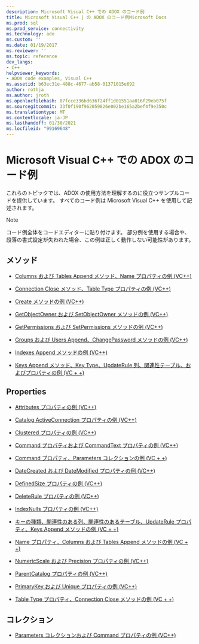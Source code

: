 ```yaml
---
description: Microsoft Visual C++ での ADOX のコード例
title: Microsoft Visual C++ | の ADOX のコード例Microsoft Docs
ms.prod: sql
ms.prod_service: connectivity
ms.technology: ado
ms.custom: ''
ms.date: 01/19/2017
ms.reviewer: ''
ms.topic: reference
dev_langs:
- C++
helpviewer_keywords:
- ADOX code examples, Visual C++
ms.assetid: b63ec31e-488c-4677-ab58-01371015e692
author: rothja
ms.author: jroth
ms.openlocfilehash: 07fcce336bd636f24ff1d01551aa016f29eb075f
ms.sourcegitcommit: 33f0f190f962059826e002be165a2bef4f9e350c
ms.translationtype: MT
ms.contentlocale: ja-JP
ms.lasthandoff: 01/30/2021
ms.locfileid: "99169648"
---
```

# <a name="adox-code-examples-in-microsoft-visual-c"></a>Microsoft Visual C++ での ADOX のコード例
これらのトピックでは、ADOX の使用方法を理解するのに役立つサンプルコードを提供しています。 すべてのコード例は Microsoft Visual C++ を使用して記述されます。  
  
> [!NOTE]
>  コード例全体をコードエディターに貼り付けます。 部分例を使用する場合や、段落の書式設定が失われた場合、この例は正しく動作しない可能性があります。  
  
## <a name="methods"></a>メソッド  
  
-   [Columns および Tables Append メソッド、Name プロパティの例 (VC++)](./columns-and-tables-append-methods-name-property-example-vc.md)  
  
-   [Connection Close メソッド、Table Type プロパティの例 (VC++)](./connection-close-method-table-type-property-example-vc.md)  
  
-   [Create メソッドの例 (VC++)](./create-method-example-vc.md)  
  
-   [GetObjectOwner および SetObjectOwner メソッドの例 (VC++)](./getobjectowner-and-setobjectowner-methods-example-vc.md)  
  
-   [GetPermissions および SetPermissions メソッドの例 (VC++)](./getpermissions-and-setpermissions-methods-example-vc.md)  
  
-   [Groups および Users Append、ChangePassword メソッドの例 (VC++)](./groups-and-users-append-changepassword-methods-example-vc.md)  
  
-   [Indexes Append メソッドの例 (VC++)](./indexes-append-method-example-vc.md)  
  
-   [Keys Append メソッド、Key Type、UpdateRule 列、関連性テーブル、およびプロパティの例 (VC + +)](./keys-append-method-key-type-relatedcolumn-relatedtable-example-vc.md)  
  
## <a name="properties"></a>Properties  
  
-   [Attributes プロパティの例 (VC++)](./attributes-property-example-vc.md)  
  
-   [Catalog ActiveConnection プロパティの例 (VC++)](./catalog-activeconnection-property-example-vc.md)  
  
-   [Clustered プロパティの例 (VC++)](./clustered-property-example-vc.md)  
  
-   [Command プロパティおよび CommandText プロパティの例 (VC++)](./command-and-commandtext-properties-example-vc.md)  
  
-   [Command プロパティ、Parameters コレクションの例 (VC + +)](./parameters-collection-command-property-example-vc.md)  
  
-   [DateCreated および DateModified プロパティの例 (VC++)](./datecreated-and-datemodified-properties-example-vc.md)  
  
-   [DefinedSize プロパティの例 (VC++)](./definedsize-property-example-vc.md)  
  
-   [DeleteRule プロパティの例 (VC++)](./deleterule-property-example-vc.md)  
  
-   [IndexNulls プロパティの例 (VC++)](./indexnulls-property-example-vc.md)  
  
-   [キーの種類、関連性のある列、関連性のあるテーブル、UpdateRule プロパティ、Keys Append メソッドの例 (VC + +)](./keys-append-method-key-type-relatedcolumn-relatedtable-example-vc.md)  
  
-   [Name プロパティ、Columns および Tables Append メソッドの例 (VC + +)](./columns-and-tables-append-methods-name-property-example-vc.md)  
  
-   [NumericScale および Precision プロパティの例 (VC++)](./numericscale-and-precision-properties-of-the-column-object-example-vc.md)  
  
-   [ParentCatalog プロパティの例 (VC++)](./parentcatalog-property-example-vc.md)  
  
-   [PrimaryKey および Unique プロパティの例 (VC++)](./primarykey-and-unique-properties-example-vc.md)  
  
-   [Table Type プロパティ、Connection Close メソッドの例 (VC + +)](./connection-close-method-table-type-property-example-vc.md)  
  
## <a name="collections"></a>コレクション  
  
-   [Parameters コレクションおよび Command プロパティの例 (VC++)](./parameters-collection-command-property-example-vc.md)